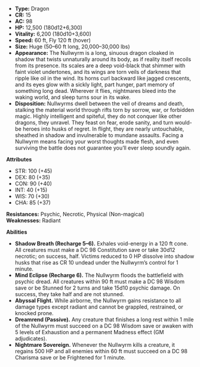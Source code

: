 - **Type:** Dragon
- **CR:** 15
- **AC:** 98
- **HP:** 12,500 (180d12+6,300)
- **Vitality:** 6,200 (180d10+3,600)
- **Speed:** 60 ft, Fly 120 ft (hover)
- **Size:** Huge (50–60 ft long, 20,000–30,000 lbs)
- **Appearance:** The Nullwyrm is a long, sinuous dragon cloaked in shadow that twists unnaturally around its body, as if reality itself recoils from its presence. Its scales are a deep void-black that shimmer with faint violet undertones, and its wings are torn veils of darkness that ripple like oil in the wind. Its horns curl backward like jagged crescents, and its eyes glow with a sickly light, part hunger, part memory of something long dead. Wherever it flies, nightmares bleed into the waking world, and sleep turns sour in its wake.
- **Disposition:** Nullwyrms dwell between the veil of dreams and death, stalking the material world through rifts torn by sorrow, war, or forbidden magic. Highly intelligent and spiteful, they do not conquer like other dragons, they unravel. They feast on fear, erode sanity, and turn would-be heroes into husks of regret. In flight, they are nearly untouchable, sheathed in shadow and invulnerable to mundane assaults. Facing a Nullwyrm means facing your worst thoughts made flesh, and even surviving the battle does not guarantee you’ll ever sleep soundly again.

**Attributes**
- STR: 100 (+45)
- DEX: 80 (+35)
- CON: 90 (+40)
- INT: 40 (+15)
- WIS: 70 (+30)
- CHA: 85 (+37)

**Resistances:** Psychic, Necrotic, Physical (Non-magical)  
**Weaknesses:** Radiant

**Abilities**
- **Shadow Breath (Recharge 5–6).** Exhales void-energy in a 120 ft cone. All creatures must make a DC 98 Constitution save or take 30d12 necrotic; on success, half. Victims reduced to 0 HP dissolve into shadow husks that rise as CR 10 undead under the Nullwyrm’s control for 1 minute.
- **Mind Eclipse (Recharge 6).** The Nullwyrm floods the battlefield with psychic dread. All creatures within 90 ft must make a DC 98 Wisdom save or be Stunned for 2 turns and take 15d10 psychic damage. On success, they take half and are not stunned.
- **Abyssal Flight.** While airborne, the Nullwyrm gains resistance to all damage types except radiant and cannot be grappled, restrained, or knocked prone.
- **Dreamrend (Passive).** Any creature that finishes a long rest within 1 mile of the Nullwyrm must succeed on a DC 98 Wisdom save or awaken with 5 levels of Exhaustion and a permanent Madness effect (GM adjudicates).
- **Nightmare Sovereign.** Whenever the Nullwyrm kills a creature, it regains 500 HP and all enemies within 60 ft must succeed on a DC 98 Charisma save or be Frightened for 1 minute.